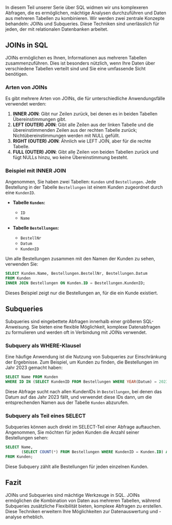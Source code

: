 In diesem Teil unserer Serie über SQL widmen wir uns komplexeren Abfragen, die es ermöglichen, mächtige Analysen durchzuführen und Daten aus mehreren Tabellen zu kombinieren. Wir werden zwei zentrale Konzepte behandeln: JOINs und Subqueries. Diese Techniken sind unerlässlich für jeden, der mit relationalen Datenbanken arbeitet.

## JOINs in SQL

JOINs ermöglichen es Ihnen, Informationen aus mehreren Tabellen zusammenzuführen. Dies ist besonders nützlich, wenn Ihre Daten über verschiedene Tabellen verteilt sind und Sie eine umfassende Sicht benötigen.

### Arten von JOINs

Es gibt mehrere Arten von JOINs, die für unterschiedliche Anwendungsfälle verwendet werden:

1. **INNER JOIN**: Gibt nur Zeilen zurück, bei denen es in beiden Tabellen Übereinstimmungen gibt.
2. **LEFT (OUTER) JOIN**: Gibt alle Zeilen aus der linken Tabelle und die übereinstimmenden Zeilen aus der rechten Tabelle zurück; Nichtübereinstimmungen werden mit NULL gefüllt.
3. **RIGHT (OUTER) JOIN**: Ähnlich wie LEFT JOIN, aber für die rechte Tabelle.
4. **FULL (OUTER) JOIN**: Gibt alle Zeilen von beiden Tabellen zurück und fügt NULLs hinzu, wo keine Übereinstimmung besteht.

### Beispiel mit INNER JOIN

Angenommen, Sie haben zwei Tabellen: `Kunden` und `Bestellungen`. Jede Bestellung in der Tabelle `Bestellungen` ist einem Kunden zugeordnet durch eine `KundenID`.

- **Tabelle `Kunden`:**
  - `ID`
  - `Name`

- **Tabelle `Bestellungen`:**
  - `BestellNr`
  - `Datum`
  - `KundenID`

Um alle Bestellungen zusammen mit den Namen der Kunden zu sehen, verwenden Sie:

```sql
SELECT Kunden.Name, Bestellungen.BestellNr, Bestellungen.Datum
FROM Kunden
INNER JOIN Bestellungen ON Kunden.ID = Bestellungen.KundenID;
```

Dieses Beispiel zeigt nur die Bestellungen an, für die ein Kunde existiert.

## Subqueries

Subqueries sind eingebettete Abfragen innerhalb einer größeren SQL-Anweisung. Sie bieten eine flexible Möglichkeit, komplexe Datenabfragen zu formulieren und werden oft in Verbindung mit JOINs verwendet.

### Subquery als WHERE-Klausel

Eine häufige Anwendung ist die Nutzung von Subqueries zur Einschränkung der Ergebnisse. Zum Beispiel, um Kunden zu finden, die Bestellungen im Jahr 2023 gemacht haben:

```sql
SELECT Name FROM Kunden
WHERE ID IN (SELECT KundenID FROM Bestellungen WHERE YEAR(Datum) = 2023);
```

Diese Abfrage sucht nach allen KundenIDs in `Bestellungen`, bei denen das Datum auf das Jahr 2023 fällt, und verwendet diese IDs dann, um die entsprechenden Namen aus der Tabelle `Kunden` abzurufen.

### Subquery als Teil eines SELECT

Subqueries können auch direkt im SELECT-Teil einer Abfrage auftauchen. Angenommen, Sie möchten für jeden Kunden die Anzahl seiner Bestellungen sehen:

```sql
SELECT Name,
       (SELECT COUNT(*) FROM Bestellungen WHERE KundenID = Kunden.ID) AS AnzahlBestellungen
FROM Kunden;
```

Diese Subquery zählt alle Bestellungen für jeden einzelnen Kunden.

## Fazit

JOINs und Subqueries sind mächtige Werkzeuge in SQL. JOINs ermöglichen die Kombination von Daten aus mehreren Tabellen, während Subqueries zusätzliche Flexibilität bieten, komplexe Abfragen zu erstellen. Diese Techniken erweitern Ihre Möglichkeiten zur Datenauswertung und -analyse erheblich.
